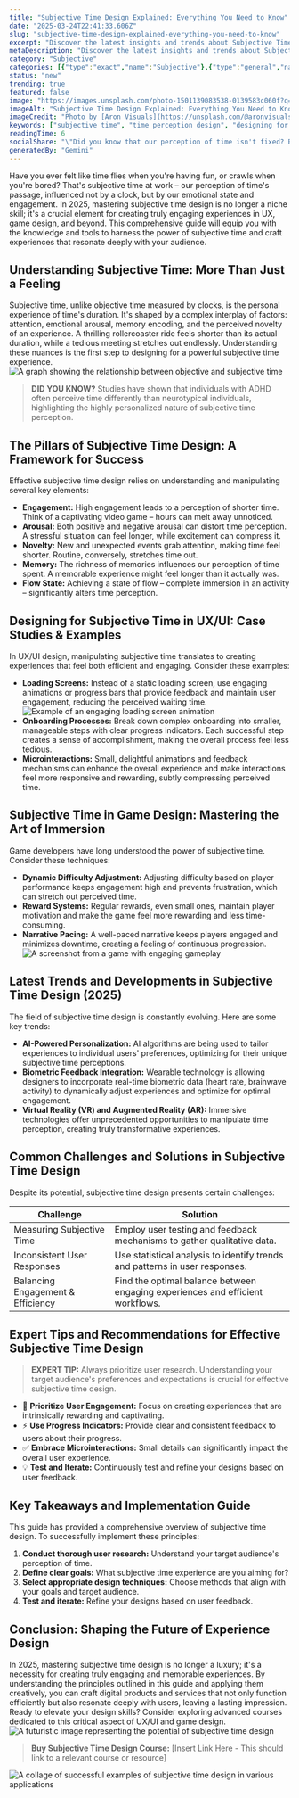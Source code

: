 ```yaml
---
title: "Subjective Time Design Explained: Everything You Need to Know"
date: "2025-03-24T22:41:33.606Z"
slug: "subjective-time-design-explained-everything-you-need-to-know"
excerpt: "Discover the latest insights and trends about Subjective Time Design. This comprehensive guide covers everything you need to know about Subjective Time Design in 2025."
metaDescription: "Discover the latest insights and trends about Subjective Time Design. This comprehensive guide covers everything you need to know about Subjective Time Des..."
category: "Subjective"
categories: [{"type":"exact","name":"Subjective"},{"type":"general","name":"User Experience"},{"type":"medium","name":"Interactive Design"},{"type":"specific","name":"Game Development"},{"type":"niche","name":"Narrative pacing"}]
status: "new"
trending: true
featured: false
image: "https://images.unsplash.com/photo-1501139083538-0139583c060f?q=85&w=1200&fit=max&fm=webp&auto=compress"
imageAlt: "Subjective Time Design Explained: Everything You Need to Know"
imageCredit: "Photo by [Aron Visuals](https://unsplash.com/@aronvisuals) on Unsplash"
keywords: ["subjective time", "time perception design", "designing for time experience", "subjective time UX", "time distortion design", "how to design for subjective time", "subjective time in games", "subjective time in UX design", "best practices subjective time design", "buy subjective time design course"]
readingTime: 6
socialShare: "\"Did you know that our perception of time isn't fixed? By understanding subjective time, designers can craft experiences that feel both efficient and incredibly engaging.\""
generatedBy: "Gemini"
---
```




Have you ever felt like time flies when you're having fun, or crawls when you're bored? That's subjective time at work – our perception of time's passage, influenced not by a clock, but by our emotional state and engagement.  In 2025, mastering subjective time design is no longer a niche skill; it's a crucial element for creating truly engaging experiences in UX, game design, and beyond. This comprehensive guide will equip you with the knowledge and tools to harness the power of subjective time and craft experiences that resonate deeply with your audience.

## Understanding Subjective Time: More Than Just a Feeling

Subjective time, unlike objective time measured by clocks, is the personal experience of time's duration. It's shaped by a complex interplay of factors:  attention, emotional arousal, memory encoding, and the perceived novelty of an experience.  A thrilling rollercoaster ride feels shorter than its actual duration, while a tedious meeting stretches out endlessly.  Understanding these nuances is the first step to designing for a powerful subjective time experience. ![A graph showing the relationship between objective and subjective time](https://images.unsplash.com/photo-1476357471311-43c0db9fb2b4?q=85&w=1200&fit=max&fm=webp&auto=compress)

> **DID YOU KNOW?** Studies have shown that individuals with ADHD often perceive time differently than neurotypical individuals, highlighting the highly personalized nature of subjective time perception.

## The Pillars of Subjective Time Design:  A Framework for Success

Effective subjective time design relies on understanding and manipulating several key elements:

* **Engagement:** High engagement leads to a perception of shorter time.  Think of a captivating video game – hours can melt away unnoticed.
* **Arousal:** Both positive and negative arousal can distort time perception.  A stressful situation can feel longer, while excitement can compress it.
* **Novelty:**  New and unexpected events grab attention, making time feel shorter.  Routine, conversely, stretches time out.
* **Memory:**  The richness of memories influences our perception of time spent.  A memorable experience might feel longer than it actually was.
* **Flow State:**  Achieving a state of flow – complete immersion in an activity – significantly alters time perception.

## Designing for Subjective Time in UX/UI: Case Studies & Examples

In UX/UI design, manipulating subjective time translates to creating experiences that feel both efficient and engaging. Consider these examples:

* **Loading Screens:** Instead of a static loading screen, use engaging animations or progress bars that provide feedback and maintain user engagement, reducing the perceived waiting time. ![Example of an engaging loading screen animation](https://images.unsplash.com/photo-1533749047139-189de3cf06d3?q=85&w=1200&fit=max&fm=webp&auto=compress)
* **Onboarding Processes:**  Break down complex onboarding into smaller, manageable steps with clear progress indicators. Each successful step creates a sense of accomplishment, making the overall process feel less tedious.
* **Microinteractions:**  Small, delightful animations and feedback mechanisms can enhance the overall experience and make interactions feel more responsive and rewarding, subtly compressing perceived time.

## Subjective Time in Game Design: Mastering the Art of Immersion

Game developers have long understood the power of subjective time.  Consider these techniques:

* **Dynamic Difficulty Adjustment:**  Adjusting difficulty based on player performance keeps engagement high and prevents frustration, which can stretch out perceived time.
* **Reward Systems:**  Regular rewards, even small ones, maintain player motivation and make the game feel more rewarding and less time-consuming.
* **Narrative Pacing:**  A well-paced narrative keeps players engaged and minimizes downtime, creating a feeling of continuous progression. ![A screenshot from a game with engaging gameplay](https://images.unsplash.com/photo-1534670007418-fbb7f6cf32c3?q=85&w=1200&fit=max&fm=webp&auto=compress)

## Latest Trends and Developments in Subjective Time Design (2025)

The field of subjective time design is constantly evolving.  Here are some key trends:

* **AI-Powered Personalization:**  AI algorithms are being used to tailor experiences to individual users' preferences, optimizing for their unique subjective time perceptions.
* **Biometric Feedback Integration:**  Wearable technology is allowing designers to incorporate real-time biometric data (heart rate, brainwave activity) to dynamically adjust experiences and optimize for optimal engagement.
* **Virtual Reality (VR) and Augmented Reality (AR):**  Immersive technologies offer unprecedented opportunities to manipulate time perception, creating truly transformative experiences.

## Common Challenges and Solutions in Subjective Time Design

Despite its potential, subjective time design presents certain challenges:

| Challenge                     | Solution                                                                   |
|---------------------------------|---------------------------------------------------------------------------|
| Measuring Subjective Time       | Employ user testing and feedback mechanisms to gather qualitative data.     |
| Inconsistent User Responses     |  Use statistical analysis to identify trends and patterns in user responses. |
| Balancing Engagement & Efficiency |  Find the optimal balance between engaging experiences and efficient workflows. |

## Expert Tips and Recommendations for Effective Subjective Time Design

> **EXPERT TIP:** Always prioritize user research.  Understanding your target audience's preferences and expectations is crucial for effective subjective time design.

* 🔑 **Prioritize User Engagement:**  Focus on creating experiences that are intrinsically rewarding and captivating.
* ⚡ **Use Progress Indicators:**  Provide clear and consistent feedback to users about their progress.
* ✅ **Embrace Microinteractions:**  Small details can significantly impact the overall user experience.
* 💡 **Test and Iterate:**  Continuously test and refine your designs based on user feedback.

## Key Takeaways and Implementation Guide

This guide has provided a comprehensive overview of subjective time design. To successfully implement these principles:

1. **Conduct thorough user research:** Understand your target audience's perception of time.
2. **Define clear goals:** What subjective time experience are you aiming for?
3. **Select appropriate design techniques:** Choose methods that align with your goals and target audience.
4. **Test and iterate:**  Refine your designs based on user feedback.

## Conclusion: Shaping the Future of Experience Design

In 2025, mastering subjective time design is no longer a luxury; it's a necessity for creating truly engaging and memorable experiences. By understanding the principles outlined in this guide and applying them creatively, you can craft digital products and services that not only function efficiently but also resonate deeply with users, leaving a lasting impression.  Ready to elevate your design skills? Consider exploring advanced courses dedicated to this critical aspect of UX/UI and game design.  ![A futuristic image representing the potential of subjective time design](https://images.unsplash.com/photo-1495364141860-b0d03eccd065?q=85&w=1200&fit=max&fm=webp&auto=compress)

> **Buy Subjective Time Design Course:** [Insert Link Here -  This should link to a relevant course or resource]

![A collage of successful examples of subjective time design in various applications](https://images.unsplash.com/photo-1501139083538-0139583c060f?q=85&w=1200&fit=max&fm=webp&auto=compress)
